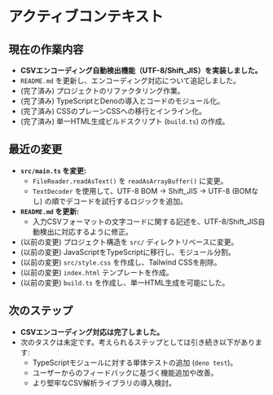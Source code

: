 # アクティブコンテキスト

## 現在の作業内容

- **CSVエンコーディング自動検出機能（UTF-8/Shift_JIS）を実装しました。**
- `README.md` を更新し、エンコーディング対応について追記しました。
- (完了済み) プロジェクトのリファクタリング作業。
- (完了済み) TypeScriptとDenoの導入とコードのモジュール化。
- (完了済み) CSSのプレーンCSSへの移行とインライン化。
- (完了済み) 単一HTML生成ビルドスクリプト (`build.ts`) の作成。

## 最近の変更

- **`src/main.ts` を変更:**
  - `FileReader.readAsText()` を `readAsArrayBuffer()` に変更。
  - `TextDecoder` を使用して、UTF-8 BOM -> Shift_JIS -> UTF-8 (BOMなし)
    の順でデコードを試行するロジックを追加。
- **`README.md` を更新:**
  - 入力CSVフォーマットの文字コードに関する記述を、UTF-8/Shift_JIS自動検出に対応するように修正。
- (以前の変更) プロジェクト構造を `src/` ディレクトリベースに変更。
- (以前の変更) JavaScriptをTypeScriptに移行し、モジュール分割。
- (以前の変更) `src/style.css` を作成し、Tailwind CSSを削除。
- (以前の変更) `index.html` テンプレートを作成。
- (以前の変更) `build.ts` を作成し、単一HTML生成を可能にした。

## 次のステップ

- **CSVエンコーディング対応は完了しました。**
- 次のタスクは未定です。考えられるステップとしては引き続き以下があります:
  - TypeScriptモジュールに対する単体テストの追加 (`deno test`)。
  - ユーザーからのフィードバックに基づく機能追加や改善。
  - より堅牢なCSV解析ライブラリの導入検討。
